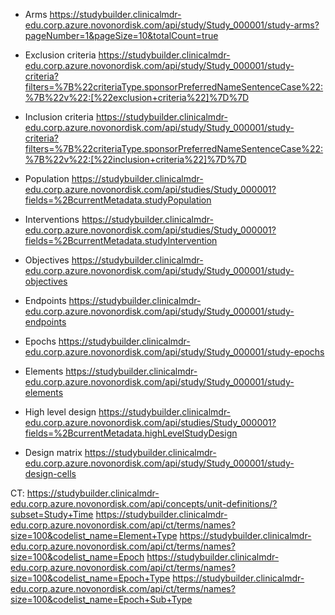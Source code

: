 - Arms
https://studybuilder.clinicalmdr-edu.corp.azure.novonordisk.com/api/study/Study_000001/study-arms?pageNumber=1&pageSize=10&totalCount=true

- Exclusion criteria
https://studybuilder.clinicalmdr-edu.corp.azure.novonordisk.com/api/study/Study_000001/study-criteria?filters=%7B%22criteriaType.sponsorPreferredNameSentenceCase%22:%7B%22v%22:[%22exclusion+criteria%22]%7D%7D

- Inclusion criteria
https://studybuilder.clinicalmdr-edu.corp.azure.novonordisk.com/api/study/Study_000001/study-criteria?filters=%7B%22criteriaType.sponsorPreferredNameSentenceCase%22:%7B%22v%22:[%22inclusion+criteria%22]%7D%7D

- Population
https://studybuilder.clinicalmdr-edu.corp.azure.novonordisk.com/api/studies/Study_000001?fields=%2BcurrentMetadata.studyPopulation

- Interventions
https://studybuilder.clinicalmdr-edu.corp.azure.novonordisk.com/api/studies/Study_000001?fields=%2BcurrentMetadata.studyIntervention

- Objectives
https://studybuilder.clinicalmdr-edu.corp.azure.novonordisk.com/api/study/Study_000001/study-objectives

- Endpoints
https://studybuilder.clinicalmdr-edu.corp.azure.novonordisk.com/api/study/Study_000001/study-endpoints

- Epochs
https://studybuilder.clinicalmdr-edu.corp.azure.novonordisk.com/api/study/Study_000001/study-epochs

- Elements
https://studybuilder.clinicalmdr-edu.corp.azure.novonordisk.com/api/study/Study_000001/study-elements

- High level design
https://studybuilder.clinicalmdr-edu.corp.azure.novonordisk.com/api/studies/Study_000001?fields=%2BcurrentMetadata.highLevelStudyDesign

- Design matrix
https://studybuilder.clinicalmdr-edu.corp.azure.novonordisk.com/api/study/Study_000001/study-design-cells


CT:
https://studybuilder.clinicalmdr-edu.corp.azure.novonordisk.com/api/concepts/unit-definitions/?subset=Study+Time
https://studybuilder.clinicalmdr-edu.corp.azure.novonordisk.com/api/ct/terms/names?size=100&codelist_name=Element+Type
https://studybuilder.clinicalmdr-edu.corp.azure.novonordisk.com/api/ct/terms/names?size=100&codelist_name=Epoch
https://studybuilder.clinicalmdr-edu.corp.azure.novonordisk.com/api/ct/terms/names?size=100&codelist_name=Epoch+Type
https://studybuilder.clinicalmdr-edu.corp.azure.novonordisk.com/api/ct/terms/names?size=100&codelist_name=Epoch+Sub+Type